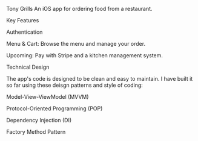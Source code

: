 Tony Grills
An iOS app for ordering food from a restaurant.

Key Features

Authentication

Menu & Cart: Browse the menu and manage your order.

Upcoming: Pay with Stripe and a kitchen management system.

Technical Design

The app's code is designed to be clean and easy to maintain. I have built it so far using these deisgn patterns and style of coding:

Model-View-ViewModel (MVVM)

Protocol-Oriented Programming (POP)

Dependency Injection (DI)

Factory Method Pattern
